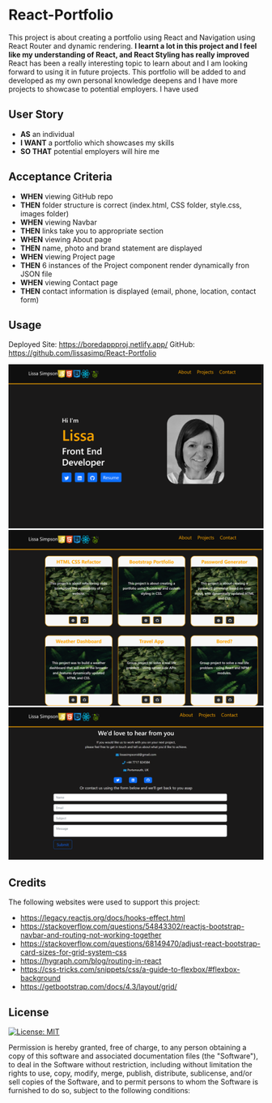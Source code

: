 # React-Portfolio

This project is about creating a portfolio using React and Navigation using React Router and dynamic rendering.  **I learnt a lot in this project and I feel like my understanding of React, and React Styling has really improved** React has been a really interesting topic to learn about and I am looking forward to using it in future projects. This portfolio will be added to and developed as my own personal knowledge deepens and I have more projects to showcase to potential employers. I have used 


## User Story

- **AS** an individual
- **I WANT** a portfolio which showcases my skills
- **SO THAT** potential employers will hire me

## Acceptance Criteria

- **WHEN** viewing GitHub repo
- **THEN** folder structure is correct (index.html, CSS folder, style.css, images folder)
- **WHEN** viewing Navbar
- **THEN** links take you to appropriate section
- **WHEN** viewing About page
- **THEN** name, photo and brand statement are displayed
- **WHEN** viewing Project page
- **THEN** 6 instances of the Project component render dynamically fron JSON file
- **WHEN** viewing Contact page
- **THEN** contact information is displayed (email, phone, location, contact form)

## Usage

Deployed Site: https://boredappproj.netlify.app/
GitHub: https://github.com/lissasimp/React-Portfolio

![Home Page](./src/Images/Home.png)
![6 projects](./src/Images/Projects.png)
![Contact Page](./src/Images/contacts.png)


## Credits
The following websites were used to support this project:
- https://legacy.reactjs.org/docs/hooks-effect.html
- https://stackoverflow.com/questions/54843302/reactjs-bootstrap-navbar-and-routing-not-working-together
- https://stackoverflow.com/questions/68149470/adjust-react-bootstrap-card-sizes-for-grid-system-css
- https://hygraph.com/blog/routing-in-react
- https://css-tricks.com/snippets/css/a-guide-to-flexbox/#flexbox-background
- https://getbootstrap.com/docs/4.3/layout/grid/

## License
[![License: MIT](https://img.shields.io/badge/License-MIT-yellow.svg)](https://opensource.org/licenses/MIT)

Permission is hereby granted, free of charge, to any person obtaining a copy of this software and associated documentation files (the "Software"), to deal in the Software without restriction, including without limitation the rights to use, copy, modify, merge, publish, distribute, sublicense, and/or sell copies of the Software, and to permit persons to whom the Software is furnished to do so, subject to the following conditions:

